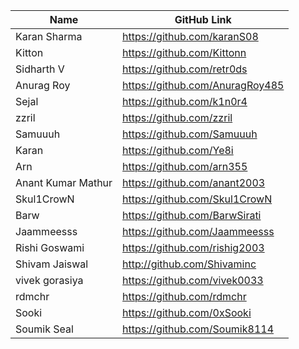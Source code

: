 | Name         | GitHub Link                     |
| ------------ | ------------------------------- |
| Karan Sharma | https://github.com/karanS08     |
| Kitton | https://github.com/Kittonn    |
| Sidharth V | https://github.com/retr0ds |
| Anurag Roy | https://github.com/AnuragRoy485 |
| Sejal | https://github.com/k1n0r4     |
| zzril | https://github.com/zzril     |
| Samuuuh | https://github.com/Samuuuh |
| Karan|  https://github.com/Ye8i|
| Arn |  https://github.com/arn355 |
| Anant Kumar Mathur | https://github.com/anant2003 |
| Skul1CrowN | https://github.com/Skul1CrowN |
| Barw |  https://github.com/BarwSirati |
| Jaammeesss   | https://github.com/Jaammeesss   |
| Rishi Goswami | https://github.com/rishig2003  |
| Shivam Jaiswal | http://github.com/Shivaminc  |
| vivek gorasiya | https://github.com/vivek0033 |
| rdmchr | https://github.com/rdmchr |
| Sooki | https://github.com/0xSooki |
| Soumik Seal | https://github.com/Soumik8114 |
